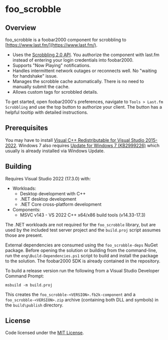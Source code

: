 # foo_scrobble

## Overview

foo_scrobble is a foobar2000 component for scrobbling to [https://www.last.fm/](https://www.last.fm/).

- Uses the [Scrobbling 2.0 API](https://www.last.fm/api/scrobbling). You authorize the component with last.fm instead of entering your login credentials into foobar2000.
- Supports "Now Playing" notifications.
- Handles intermittent network outages or reconnects well. No "waiting for handshake" issue.
- Manages the scrobble cache automatically. There is no need to manually submit the cache.
- Allows custom tags for scrobbled details.

To get started, open foobar2000's preferences, navigate to `Tools > Last.fm Scrobbling` and use the top button to authorize your client. The button has a helpful tooltip with detailed instructions.


## Prerequisites

You may have to install [Visual C++ Redistributable for Visual Studio 2015-2022](https://aka.ms/vs/17/release/vc_redist.x86.exe). Windows 7 also requires [Update for Windows 7 (KB2999226)](https://www.microsoft.com/en-us/download/details.aspx?id=49077) which usually is already installed via Windows Update.


## Building

Requires Visual Studio 2022 (17.3.0) with:
- Workloads:
  - Desktop development with C++
  - .NET desktop development
  - .NET Core cross-platform development
- Components:
  - MSVC v143 - VS 2022 C++ x64/x86 build tools (v14.33-17.3)

The .NET workloads are not required for the `foo_scrobble` library, but are used
by the included test server project and the `build.proj` script assumes those
are present.

External dependencies are consumed using the `foo_scrobble-deps` NuGet package.
Before opening the solution or building from the command-line, run the
`eng\Build-Dependencies.ps1` script to build and install the package to the
solution. The foobar2000 SDK is already contained in the repository.

To build a release version run the following from a Visual Studio Developer Command Prompt:
```
msbuild -m build.proj
```
This creates the `foo_scrobble-<VERSION>.fb2k-component` and a `foo_scrobble-<VERSION>.zip` archive (containing both DLL and symbols) in the `build\publish` directory.

## License

Code licensed under the [MIT License](LICENSE.txt).
